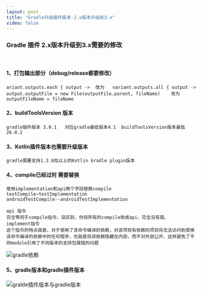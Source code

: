 ```yaml
---
layout: post
title: "Gradle升级插件版本-2.x版本升级到3.x"
video: false
---
```


### Gradle 插件 2.x版本升级到3.x需要的修改
​    
####  1、打包输出部分（debug/release都要修改）

```
ariant.outputs.each { output ->  改为   variant.outputs.all { output ->
output.outputFile = new File(outputFile.parent, fileName)    改为    outputFileName = fileName 
```
#### 2、buildToolsVersion 版本
```
gradle插件版本 3.0.1   对应gradle最低版本4.1  buildToolsVersion版本最低26.0.2
```
#### 3、Kotlin插件版本也需要升级版本

```
gradle需要支持1.3.0及以上的Kotlin Gradle plugin版本
```
#### 4、compile已经过时 需要替换
```
使用implementation和api两个字段替换compile   
testCompile—testImplementation
androidTestCompile--androidTestImplementation

api 指令
完全等同于compile指令，没区别，你将所有的compile改成api，完全没有错。
implement指令
这个指令的特点就是，对于使用了该命令编译的依赖，对该项目有依赖的项目将无法访问到使用该命令编译的依赖中的任何程序，也就是将该依赖隐藏在内部，而不对外部公开，这样避免了不同module引用了不同版本的支持包报错的问题
```
![gradle依赖](http://qn.bingying.online/gradle1.png)

#### 5、gradle版本和gradle插件版本
![gralde插件版本与gradle版本](http://qn.bingying.online/gradle2.png)
​    
​    ​    
​    ​    
​    ​    
​    ​    ​    ​    ​    
​    


